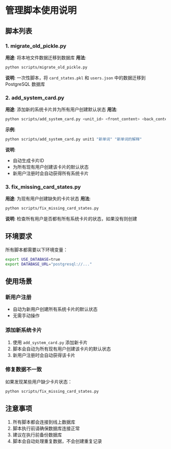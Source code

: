 # 管理脚本使用说明

## 脚本列表

### 1. migrate_old_pickle.py
**用途**: 将本地文件数据迁移到数据库
**用法**: 
```bash
python scripts/migrate_old_pickle.py
```
**说明**: 一次性脚本，将 `card_states.pkl` 和 `users.json` 中的数据迁移到 PostgreSQL 数据库

### 2. add_system_card.py
**用途**: 添加新的系统卡片并为所有用户创建默认状态
**用法**:
```bash
python scripts/add_system_card.py <unit_id> <front_content> <back_content>
```
**示例**:
```bash
python scripts/add_system_card.py unit1 "新单词" "新单词的解释"
```
**说明**: 
- 自动生成卡片ID
- 为所有现有用户创建该卡片的默认状态
- 新用户注册时会自动获得所有系统卡片

### 3. fix_missing_card_states.py
**用途**: 为现有用户创建缺失的卡片状态
**用法**:
```bash
python scripts/fix_missing_card_states.py
```
**说明**: 检查所有用户是否都有所有系统卡片的状态，如果没有则创建

## 环境要求

所有脚本都需要以下环境变量：
```bash
export USE_DATABASE=true
export DATABASE_URL="postgresql://..."
```

## 使用场景

### 新用户注册
- 自动为新用户创建所有系统卡片的默认状态
- 无需手动操作

### 添加新系统卡片
1. 使用 `add_system_card.py` 添加新卡片
2. 脚本会自动为所有现有用户创建该卡片的默认状态
3. 新用户注册时会自动获得该卡片

### 修复数据不一致
如果发现某些用户缺少卡片状态：
```bash
python scripts/fix_missing_card_states.py
```

## 注意事项

1. 所有脚本都会连接到线上数据库
2. 脚本执行前请确保数据库连接正常
3. 建议在执行前备份数据库
4. 脚本会自动处理重复数据，不会创建重复记录 